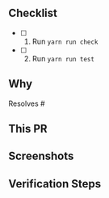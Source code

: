 ## Checklist

- [ ] 1. Run `yarn run check`
- [ ] 2. Run `yarn run test`

## Why

Resolves #<Add your ticket number here>

<!-- What benefit does this bring to the end user? Or, what benefit does this bring to developers working in the codebase? -->

## This PR

<!-- Describe the changes required and any implementation choices you made to give context to reviewers. -->

## Screenshots

<!-- Provide screenshots of any new components, styling changes, or pages. -->

## Verification Steps

<!-- What steps did you take to verify your changes work? These should be clear enough for someone to be able to clone the branch and follow the steps themselves. -->
